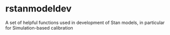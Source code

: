 # rstanmodeldev
A set of helpful functions used in development of Stan models, in particular for Simulation-based calibration
